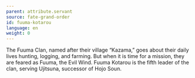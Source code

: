 ```yaml
---
parent: attribute.servant
source: fate-grand-order
id: fuuma-kotarou
language: en
weight: 0
---
```


The Fuuma Clan, named after their village “Kazama,” goes about their daily lives hunting, logging, and farming.
But when it is time for a mission, they are feared as Fuuma, the Evil Wind.
Fuuma Kotarou is the fifth leader of the clan, serving Ujitsuna, successor of Hojo Soun.

